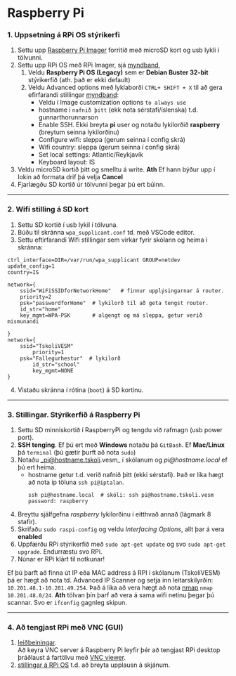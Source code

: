 # Raspberry Pi 

### 1. Uppsetning á RPi OS stýrikerfi 
1. Settu upp [Raspberry Pi Imager](https://www.raspberrypi.com/software/) forritið með microSD kort og usb lykli í tölvunni.
1. Settu upp RPi OS með RPi Imager, sjá [myndband](https://www.youtube.com/watch?v=ntaXWS8Lk34), 
    1. Veldu **Raspberry Pi OS (Legacy)** sem er **Debian Buster 32-bit** stýrikerfið (ath. það er ekki default) 
    2. Veldu Advanced options með lyklaborði `CTRL+ SHIFT + X` til að gera efirfarandi stillingar [myndband](https://www.youtube.com/watch?v=s93ss44C_yM):
        - Veldu í Image customization options `to always use`
        - hostname í `nafnið þitt` (ekk nota sérstafi/íslenska) t.d. gunnarthorunnarson
        - Enable SSH. Ekki breyta **pi** user og notaðu lykilorðið **raspberry**  (breytum seinna lykilorðinu)
        - Configure wifi: sleppa (gerum seinna í config skrá)
        - Wifi country: sleppa (gerum seinna í config skrá)
        - Set local settings: Atlantic/Reykjavík
        - Keyboard layout: IS
1. Veldu microSD kortið þitt og smelltu á write. **Ath** Ef hann býður upp í lokin að formata drif þá velja **Cancel**
1. Fjarlægðu SD kortið úr tölvunni þegar þú ert búinn.

---

### 2. Wifi stilling á SD kort 
1. Settu SD kortið í usb lykil í tölvuna.
2. Búðu til skránna `wpa_supplicant.conf` td. með VSCode editor.   
3. Settu eftirfarandi Wifi stillingar sem virkar fyrir skólann og heima í skránna:

```
ctrl_interface=DIR=/var/run/wpa_supplicant GROUP=netdev
update_config=1
country=IS

network={
	ssid="WiFiSSIDforNetworkHome"   # finnur upplýsingarnar á router.
	priority=2
	psk="passwordforHome"  # lykilorð til að geta tengst router.
	id_str="home"
	key_mgmt=WPA-PSK       # algengt og má sleppa, getur verið mismunandi

}
network={
	ssid="TskoliVESM"  
    	priority=1 
	psk="Fallegurhestur"  # lykilorð
    	id_str="school"
    	key_mgmt=NONE
}

```
4. Vistaðu skránna í rótina (`boot`) á SD kortinu.

---

### 3. Stillingar. Stýrikerfið á Raspberry Pi

1. Settu SD minniskortið í RaspberryPi og tengdu við rafmagn (usb power port).
1. **SSH tenging**. Ef þú ert með **Windows** notaðu þá `GitBash`. Ef **Mac/Linux** þá `terminal` (þú gætir þurft að nota `sudo`)
1. Notaðu  _pi@hostname.tskoli.vesm_ í skólanum og _pi@hostname.local_ ef þú ert heima. 
    - hostname getur t.d. verið nafnið þitt (ekki sérstafi). Það er líka hægt að nota ip töluna `ssh pi@iptalan`.     
      ```Linux
      ssh pi@hostname.local  # skóli: ssh pi@hostname.tskoli.vesm       
      password: raspberry    
      ```   
1. Breyttu sjálfgefna _raspberry_ lykilorðinu í eitthvað annað (lágmark 8 stafir).
1. Skrifaðu `sudo raspi-config` og veldu _Interfacing Options_, allt þar á vera **enabled**
1. Uppfærðu RPi stýrikerfið með `sudo apt-get update` og svo `sudo apt-get upgrade`. Endurræstu svo RPi.
1. Núnar er RPi klárt til notkunar!

Ef þú þarft að finna út IP eða MAC address á RPI í skólanum (TskoliVESM) þá er hægt að nota td. Advanced IP Scanner og setja inn leitarskilyrðin: `10.201.48.1-10.201.49.254`. Það á líka að vera hægt að nota [nmap](https://www.maketecheasier.com/scan-local-network-with-terminal-macos/) `nmap 10.201.48.0/24`. **Ath** tölvan þín þarf að vera á sama wifi netinu þegar þú scannar. Svo er `ifconfig` gagnleg skipun.

---

### 4. Að tengjast RPi með VNC (GUI) 
1. [leiðbeiningar](https://www.tomshardware.com/reviews/raspberry-pi-headless-setup-how-to,6028.html#enabling-and-connecting-over-vnc). <br> Að keyra VNC server á Raspberry Pi leyfir þér að tengjast RPi desktop þráðlaust á fartölvu með [VNC viewer](https://www.realvnc.com/en/connect/download/viewer/).
1. [stillingar á RPi OS](https://projects.raspberrypi.org/en/projects/raspberry-pi-using/0) t.d. að breyta upplausn á skjánum. 



